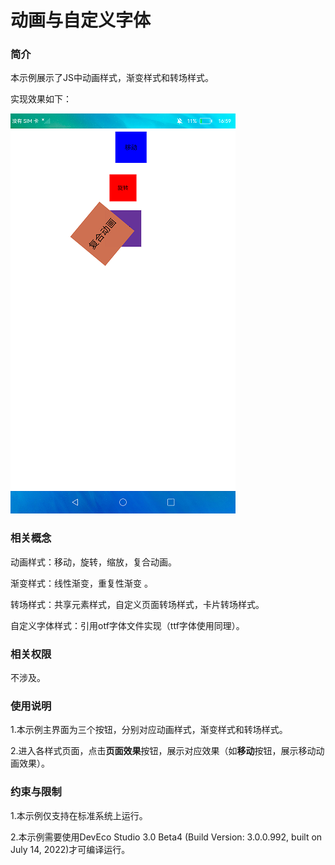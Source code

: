 # 动画与自定义字体

### 简介

本示例展示了JS中动画样式，渐变样式和转场样式。

实现效果如下：

![](screenshots/device/animation.png)

### 相关概念

动画样式：移动，旋转，缩放，复合动画。

渐变样式：线性渐变，重复性渐变 。

转场样式：共享元素样式，自定义页面转场样式，卡片转场样式。

自定义字体样式：引用otf字体文件实现（ttf字体使用同理）。

### 相关权限

不涉及。

### 使用说明

1.本示例主界面为三个按钮，分别对应动画样式，渐变样式和转场样式。

2.进入各样式页面，点击**页面效果**按钮，展示对应效果（如**移动**按钮，展示移动动画效果）。

### 约束与限制

1.本示例仅支持在标准系统上运行。

2.本示例需要使用DevEco Studio 3.0 Beta4 (Build Version: 3.0.0.992, built on July 14, 2022)才可编译运行。

